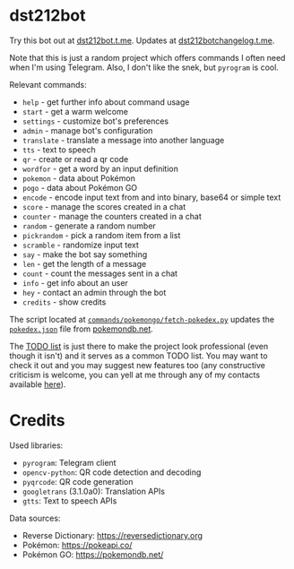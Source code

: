 # dst212bot

Try this bot out at [dst212bot.t.me](https://dst212bot.t.me).
Updates at [dst212botchangelog.t.me](https://dst212botchangelog.t.me).

Note that this is just a random project which offers commands I often need when I'm using Telegram. Also, I don't like the snek, but `pyrogram` is cool.

Relevant commands:

- `help` - get further info about command usage
- `start` - get a warm welcome
- `settings` - customize bot's preferences
- `admin` - manage bot's configuration
- `translate` - translate a message into another language
- `tts` - text to speech
- `qr` - create or read a qr code
- `wordfor` - get a word by an input definition
- `pokemon` - data about Pokémon
- `pogo` - data about Pokémon GO
- `encode` - encode input text from and into binary, base64 or simple text
- `score` - manage the scores created in a chat
- `counter` - manage the counters created in a chat
- `random` - generate a random number
- `pickrandom` - pick a random item from a list
- `scramble` - randomize input text
- `say` - make the bot say something
- `len` - get the length of a message
- `count` - count the messages sent in a chat
- `info` - get info about an user
- `hey` - contact an admin through the bot
- `credits` - show credits

The script located at [`commands/pokemongo/fetch-pokedex.py`](commands/pokemongo/fetch-pokedex.py) updates the [`pokedex.json`](commands/pokemongo/pokedex.json) file from [pokemondb.net](https://pokemondb.net/go/pokedex).

The [TODO list](TODO.md) is just there to make the project look professional (even though it isn't) and it serves as a common TODO list. You may want to check it out and you may suggest new features too (any constructive criticism is welcome, you can yell at me through any of my contacts available [here](https://dst212.github.io/?page=info#contacts-list)).

# Credits

Used libraries:

- `pyrogram`: Telegram client
- `opencv-python`: QR code detection and decoding
- `pyqrcode`: QR code generation
- `googletrans` (3.1.0a0): Translation APIs
- `gtts`: Text to speech APIs

Data sources:

- Reverse Dictionary: https://reversedictionary.org
- Pokémon: https://pokeapi.co/
- Pokémon GO: https://pokemondb.net/
